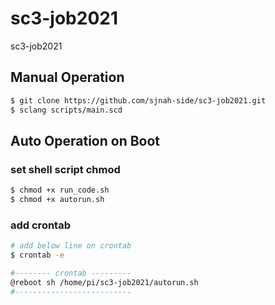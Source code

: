 # sc3-job2021
sc3-job2021

## Manual Operation
```bash
$ git clone https://github.com/sjnah-side/sc3-job2021.git
$ sclang scripts/main.scd
```

## Auto Operation on Boot

### set shell script chmod
```bash
$ chmod +x run_code.sh
$ chmod +x autorun.sh
```

### add crontab
```bash
# add below line on crontab
$ crontab -e

#-------- crontab ---------
@reboot sh /home/pi/sc3-job2021/autorun.sh
#--------------------------
```


